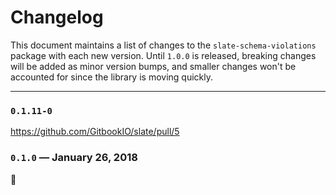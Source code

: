 # Changelog

This document maintains a list of changes to the `slate-schema-violations` package with each new version. Until `1.0.0` is released, breaking changes will be added as minor version bumps, and smaller changes won't be accounted for since the library is moving quickly.

---

### `0.1.11-0`

https://github.com/GitbookIO/slate/pull/5

### `0.1.0` — January 26, 2018

:tada:
